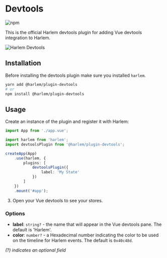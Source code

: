 # Devtools

![npm](https://img.shields.io/npm/v/@harlem/plugin-devtools)

This is the official Harlem devtools plugin for adding Vue devtools integration to Harlem.

![Harlem Devtools](https://user-images.githubusercontent.com/11718453/95668309-aa5ade00-0bb5-11eb-99f5-1fea4d2061ff.gif)

## Installation

Before installing the devtools plugin make sure you installed `harlem`.

```bash
yarn add @harlem/plugin-devtools
# or
npm install @harlem/plugin-devtools
```

## Usage

Create an instance of the plugin and register it with Harlem:
```typescript
import App from './app.vue';

import harlem from 'harlem';
import devtoolsPlugin from '@harlem/plugin-devtools';

createApp(App)
    .use(harlem, {
        plugins: [
            devtoolsPlugin({
                label: 'My State'
            })
        ]
    })
    .mount('#app');
```

3. Open your Vue devtools to see your stores.


### Options

- **label**: `string?` - the name that will appear in the Vue devtools pane. The default is 'Harlem'.
- **color**: `number?` - a Hexadecimal number indicating the color to be used on the timeline for Harlem events. The default is `0x40c48d`.

*(?) indicates an optional field*